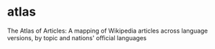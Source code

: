 # atlas
The Atlas of Articles:  A mapping of Wikipedia articles across language versions, by topic and nations' official languages
